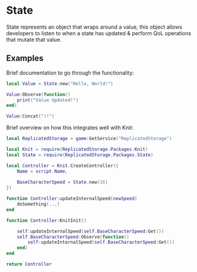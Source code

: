 # State
State represents an object that wraps around a value, this object allows developers to listen to when a state has updated & perform QoL operations that mutate that value.

## Examples
Brief documentation to go through the functionality:

```lua
local Value = State.new("Hello, World!")

Value:Observe(function()
	print("Value Updated!")
end)

Value:Concat("!!")
```

Brief overview on how this integrates well with Knit:

```lua
local ReplicatedStorage = game:GetService("ReplicatedStorage")

local Knit = require(ReplicatedStorage.Packages.Knit)
local State = require(ReplicatedStorage.Packages.State)

local Controller = Knit.CreateController({
	Name = script.Name,
	
	BaseCharacterSpeed = State.new(16)
})

function Controller:updateInternalSpeed(newSpeed)
	doSomething(...)
end

function Controller:KnitInit()

	self:updateInternalSpeed(self.BaseCharacterSpeed:Get())
	self.BaseCharacterSpeed:Observe(function()
		self:updateInternalSpeed(self.BaseCharacterSpeed:Get())
	end)
end

return Controller
```
